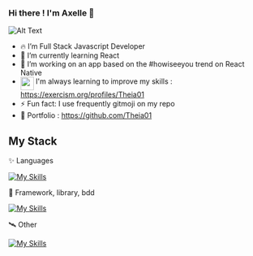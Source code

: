 ### Hi there ! I'm Axelle 👋
![Alt Text](https://media.giphy.com/media/v1.Y2lkPTc5MGI3NjExNjlhNmoya3Zhc2d4d2R0bnpjZnA4ZXY2amlneHdkNTIxZDQwMjZrciZlcD12MV9pbnRlcm5hbF9naWZfYnlfaWQmY3Q9Zw/3osxYlSDn290VbV076/giphy.gif)
- 🔥 I’m Full Stack Javascript Developer
- 🌱 I’m currently learning React 
- 🔭 I’m working on an app based on the #howiseeyou trend on React Native 
- <img align=top src="https://avatars.githubusercontent.com/u/5624255?s=200&v=4" width="26"> I'm always learning to improve my skills : https://exercism.org/profiles/Theia01
- ⚡ Fun fact: I use frequently gitmoji on my repo
- 🚧 Portfolio : https://github.com/Theia01
<!--
![Alt Text](https://media.giphy.com/media/v1.Y2lkPTc5MGI3NjExbXZ0YTVwa2p4Mjk5anZsb3hzZnBxaGU0aW9kOG0xczVjb24xdmo5cCZlcD12MV9pbnRlcm5hbF9naWZfYnlfaWQmY3Q9Zw/Rpl1sod1vCXK0L2SUN/giphy.gif)
![Alt Text](https://media.giphy.com/media/v1.Y2lkPTc5MGI3NjExbmVkc3g2ZnVqN3Bqc3ZrM3R3MXI3dm03dGN2dzQyeDAzajg1aGdzMyZlcD12MV9pbnRlcm5hbF9naWZfYnlfaWQmY3Q9Zw/GYtblmdLnemlO/giphy.gif)
![Alt Text](https://media.giphy.com/media/v1.Y2lkPTc5MGI3NjExcmo3Nnpodm0wNGRyNGtlb215YmljbXQ2ZHJhOXVzcW1qc3E3aGZ4eCZlcD12MV9pbnRlcm5hbF9naWZfYnlfaWQmY3Q9Zw/HoffxyN8ghVuw/giphy.gif)
![Alt Text]()
-->

## My Stack
✨ Languages 
  
[![My Skills](https://skillicons.dev/icons?i=js,html,css,php,node&theme=light)](https://skillicons.dev)

🌌 Framework, library, bdd  
  
[![My Skills](https://skillicons.dev/icons?i=react,styledcomponents,vue,vuetify,nodejs,laravel,sass,tailwind,bootstrap,mongodb,mysql,netlify&perline=6&theme=light)](https://skillicons.dev)

🛰️ Other  
  
[![My Skills](https://skillicons.dev/icons?i=notion,figma,vscode,postman,linux&theme=light)](https://skillicons.dev)

<!--
**Theia01/theia01** is a ✨ _special_ ✨ repository because its `README.md` (this file) appears on your GitHub profile.

Here are some ideas to get you started:

- 🔭 I’m currently working on ...
- 🌱 I’m currently learning ...
- 👯 I’m looking to collaborate on ...
- 🤔 I’m looking for help with ...
- 💬 Ask me about ...
- 📫 How to reach me: ...
- 😄 Pronouns: ...
- ⚡ Fun fact: ...
-->
